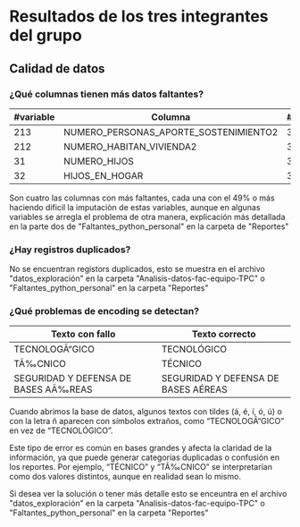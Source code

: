 # Resultados de los tres integrantes del grupo

## Calidad de datos 

###  ¿Qué columnas tienen más datos faltantes?

| #variable | Columna                               | #Datos_Faltantes | Porcentaje |
|-----------|---------------------------------------|------------------|------------|
| 213       | NUMERO_PERSONAS_APORTE_SOSTENIMIENTO2 | 3928             | 61.155223  |
| 212       | NUMERO_HABITAN_VIVIENDA2              | 3808             | 59.286938  |
| 31        | NUMERO_HIJOS                          | 3217             | 50.085630  |
| 32        | HIJOS_EN_HOGAR                        | 3200             | 49.820956  |


Son cuatro las columnas con más faltantes, cada una con el 49% o más haciendo dificil la imputaciòn de estas variables, aunque en algunas variables se arregla el problema de otra manera, explicación más detallada en la parte dos de "Faltantes_python_personal" en la carpeta de "Reportes"

### ¿Hay registros duplicados?

No se encuentran registors duplicados, esto se muestra en el archivo "datos_exploración" en la carpeta "Analisis-datos-fac-equipo-TPC" o "Faltantes_python_personal" en la carpeta "Reportes"


### ¿Qué problemas de encoding se detectan?

| Texto con fallo            | Texto correcto            |
|-----------------------------|---------------------------|
| TECNOLOGÃ“GICO              | TECNOLÓGICO               |
| TÃ‰CNICO                    | TÉCNICO                   |
| SEGURIDAD Y DEFENSA DE BASES AÃ‰REAS | SEGURIDAD Y DEFENSA DE BASES AÉREAS |

Cuando abrimos la base de datos, algunos textos con tildes (á, é, í, ó, ú) o con la letra ñ aparecen con símbolos extraños, como “TECNOLOGÃ“GICO” en vez de “TECNOLÓGICO”.

Este tipo de error es común en bases grandes y afecta la claridad de la información, ya que puede generar categorías duplicadas o confusión en los reportes. Por ejemplo, “TÉCNICO” y “TÃ‰CNICO” se interpretarían como dos valores distintos, aunque en realidad sean lo mismo. 

Si desea ver la solución o tener más detalle esto se enceuntra en el archivo "datos_exploración" en la carpeta "Analisis-datos-fac-equipo-TPC" o "Faltantes_python_personal" en la carpeta "Reportes"



